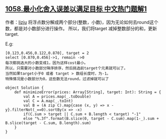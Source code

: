 ## [1058.最小化舍入误差以满足目标 中文热门题解1](https://leetcode.cn/problems/minimize-rounding-error-to-meet-target/solutions/100000/greedy-by-lizju)

作者：[lizju](https://leetcode.cn/u/lizju)
将浮点数分解成两个部分(整数，小数)，因为无论如何去round这个数，都是对小数部分进行操作。
所以，我们将target 减掉整数部分的和，更新target.

E.g:
```
[0.123,0.456,0.122,0.870], target = 2
select [0.870,0.456]->1, remain ->0
每次都挑选大的小数变成1，因为这样cost最小。
所以，只需要对小数部分降序排序，然后挑选前target个元素就可以了。
当然如果target小于0 或者 target > 数组长度时，为-1。
特殊情况是小数部分为0，这些数无法round，过滤掉就可以了

```

```
object Solution {
    def minimizeError(prices: Array[String], target: Int): String = {
        val A = prices.map(_.toDouble)
        val C = A.map(_.toInt)
        val B = (A zip C).map{case (x, y) => x - y}.filterNot(_==0).sortBy(x => -x)
        if(C.sum > target || C.sum + B.length < target) "-1"
        else "%.3f".format(B.slice(0, target - C.sum).map(1-_).sum + B.slice(target - C.sum, B.length).sum)
    }
}
```

